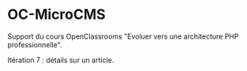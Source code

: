 # OC-MicroCMS

Support du cours OpenClassrooms "Evoluer vers une architecture PHP professionnelle".

Itération 7 : détails sur un article.

